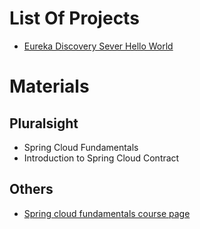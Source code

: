 # List Of Projects
* [Eureka Discovery Sever Hello World](eureka-discovery-server)

# Materials
## Pluralsight
* Spring Cloud Fundamentals
* Introduction to Spring Cloud Contract

## Others
* [Spring cloud fundamentals course page](http://dustin.schultz.io/ps-scf/)